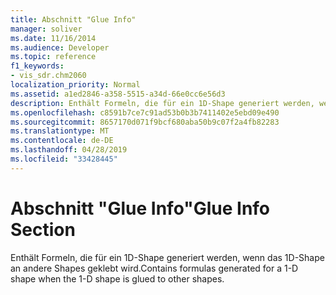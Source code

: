 ```yaml
---
title: Abschnitt "Glue Info"
manager: soliver
ms.date: 11/16/2014
ms.audience: Developer
ms.topic: reference
f1_keywords:
- vis_sdr.chm2060
localization_priority: Normal
ms.assetid: a1ed2846-a358-5515-a34d-66e0cc6e56d3
description: Enthält Formeln, die für ein 1D-Shape generiert werden, wenn das 1D-Shape an andere Shapes geklebt wird.
ms.openlocfilehash: c8591b7ce7c91ad53b0b3b7411402e5ebd09e490
ms.sourcegitcommit: 8657170d071f9bcf680aba50b9c07f2a4fb82283
ms.translationtype: MT
ms.contentlocale: de-DE
ms.lasthandoff: 04/28/2019
ms.locfileid: "33428445"
---
```

# <a name="glue-info-section"></a><span data-ttu-id="4cca8-103">Abschnitt "Glue Info"</span><span class="sxs-lookup"><span data-stu-id="4cca8-103">Glue Info Section</span></span>

<span data-ttu-id="4cca8-104">Enthält Formeln, die für ein 1D-Shape generiert werden, wenn das 1D-Shape an andere Shapes geklebt wird.</span><span class="sxs-lookup"><span data-stu-id="4cca8-104">Contains formulas generated for a 1-D shape when the 1-D shape is glued to other shapes.</span></span>
  

